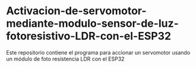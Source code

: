 # Activacion-de-servomotor-mediante-modulo-sensor-de-luz-fotoresistivo-LDR-con-el-ESP32
Este repositorio contiene el programa para accionar un servomotor usando un módulo de foto resistencia LDR con el ESP32 
